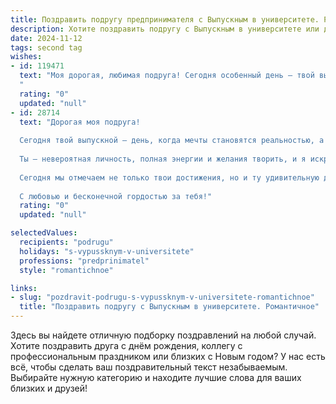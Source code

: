 ```yaml
---
title: Поздравить подругу предпринимателя с Выпускным в университете. Романтичное
description: Хотите поздравить подругу с Выпускным в университете или другим праздником? Наш ИИ создаст незабываемое поздравление, а вы обязательно выделитесь среди других.  
date: 2024-11-12
tags: second tag
wishes:
- id: 119471
  text: "Моя дорогая, любимая подруга! Сегодня особенный день – твой выпускной!  Сердце переполняет гордость и радость за тебя, за твою целеустремлённость, за твой блестящий ум, который ты так смело и успешно воплощаешь в жизнь, строя свою собственную империю.  Пусть этот диплом станет лишь первым шагом к покорению новых вершин в твоём предпринимательском пути!  Ты – настоящая звезда, и я уверена, что твоё сияние будет только ярче!  Поздравляю тебя с этим волшебным днем, пусть он запомнится навсегда, как начало потрясающей, наполненной счастьем и успехом,  истории твоей жизни!  Я люблю тебя!
  "
  rating: "0"
  updated: "null"
- id: 28714
  text: "Дорогая моя подруга!
  
  Сегодня твой выпускной — день, когда мечты становятся реальностью, а новые горизонты открываются перед тобой! Поздравляю тебя с этим важным событием в твоей жизни! Ты стала обладательницей не только знаний, но и огромного потенциала, с которым сможешь покорять мир, строить свой бизнес и делать его по-настоящему уникальным.
  
  Ты — невероятная личность, полная энергии и желания творить, и я искренне верю, что твоя страсть к предпринимательству сделает этот мир лучше. Стремись к высокому, не бойся рисковать, и пусть каждое твое начинание будет успешным!
  
  Сегодня мы отмечаем не только твои достижения, но и ту удивительную дорогу, которая впереди. Пусть каждый шаг будет наполнен радостью, а все мечты сбываются, словно звезды в ясную ночь. Желаю тебе всегда оставаться верной себе, вдохновляться новыми идеями и следовать за своим сердцем.
  
  С любовью и бесконечной гордостью за тебя!"
  rating: "0"
  updated: "null"

selectedValues:
  recipients: "podrugu"
  holidays: "s-vypussknym-v-universitete"
  professions: "predprinimatel"
  style: "romantichnoe"

links:
- slug: "pozdravit-podrugu-s-vypussknym-v-universitete-romantichnoe"
  title: "Поздравить подругу с Выпускным в университете. Романтичное"
---
```


Здесь вы найдете отличную подборку поздравлений на любой случай.
Хотите поздравить друга с днём рождения, коллегу с профессиональным праздником или близких с Новым годом? У нас есть всё, чтобы сделать ваш поздравительный текст незабываемым. Выбирайте нужную категорию и находите лучшие слова для ваших близких и друзей!
